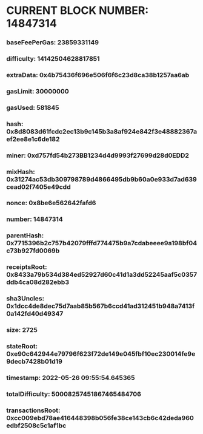 # CURRENT BLOCK NUMBER: 14847314

### baseFeePerGas: 23859331149
### difficulty: 14142504628817851
### extraData: 0x4b75436f696e506f6f6c23d8ca38b1257aa6ab
### gasLimit: 30000000
### gasUsed: 581845
### hash: 0x8d8083d61fcdc2ec13b9c145b3a8af924e842f3e48882367aef2ee8e1c6de182
### miner: 0xd757fd54b273BB1234d4d9993f27699d28d0EDD2
### mixHash: 0x31274ac53db309798789d4866495db9b60a0e933d7ad639cead02f7405e49cdd
### nonce: 0x8be6e562642fafd6
### number: 14847314
### parentHash: 0x7715396b2c757b42079fffd774475b9a7cdabeeee9a198bf04c73b927fd0069b
### receiptsRoot: 0x8433a79b534d384ed52927d60c41d1a3dd52245aaf5c0357ddb4ca08d282ebb3
### sha3Uncles: 0x1dcc4de8dec75d7aab85b567b6ccd41ad312451b948a7413f0a142fd40d49347
### size: 2725
### stateRoot: 0xe90c642944e79796f623f72de149e045fbf10ec230014fe9e9decb7428b01d19
### timestamp: 2022-05-26 09:55:54.645365
### totalDifficulty: 50008257451867465484706
### transactionsRoot: 0xcc009ebd78ae416448398b056fe38ce143cb6c42deda960edbf2508c5c1af1bc
